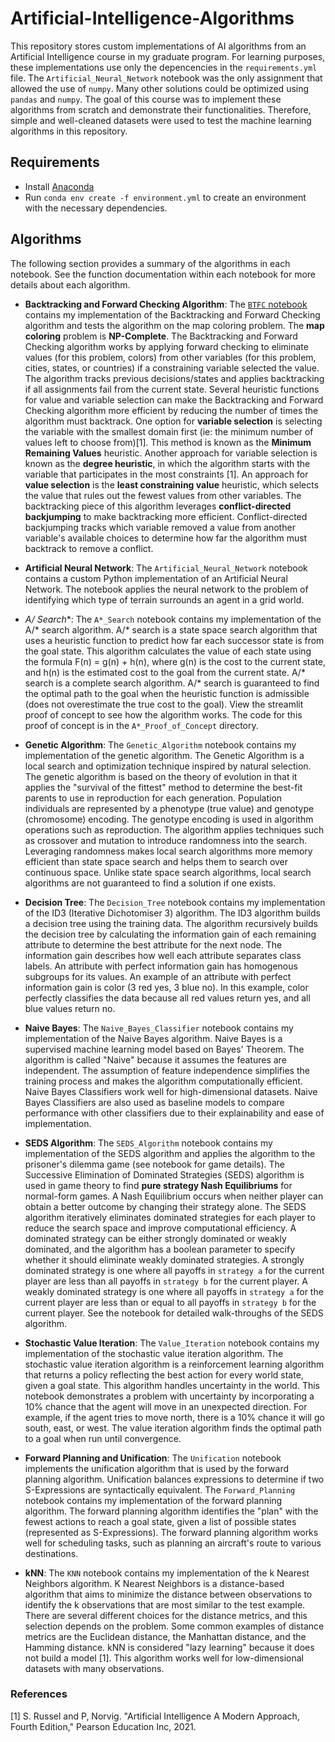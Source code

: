 # Artificial-Intelligence-Algorithms

This repository stores custom implementations of AI algorithms from an Artificial Intelligence course in my graduate program. For learning purposes, these implementations use only the depencencies in the `requirements.yml` file. The `Artificial_Neural_Network` notebook was the only assignment that allowed the use of `numpy`. Many other solutions could be optimized using `pandas` and `numpy`. The goal of this course was to implement these algorithms from scratch and demonstrate their functionalities. Therefore, simple and well-cleaned datasets were used to test the machine learning algorithms in this repository. 

## Requirements

- Install [Anaconda](https://www.anaconda.com/download)
- Run `conda env create -f environment.yml` to create an environment with the necessary dependencies. 


## Algorithms

The following section provides a summary of the algorithms in each notebook. See the function documentation within each notebook for more details about each algorithm.

- **Backtracking and Forward Checking Algorithm**: The [`BTFC` notebook](https://github.com/S-Spence/Artificial-Intelligence-Algorithms/blob/main/BTFC_Algorithm.ipynb) contains my implementation of the Backtracking and Forward Checking algorithm and tests the algorithm on the map coloring problem. The **map coloring** problem is **NP-Complete**. The Backtracking and Forward Checking algorithm works by applying forward checking to eliminate values (for this problem, colors) from other variables (for this problem, cities, states, or countries) if a constraining variable selected the value. The algorithm tracks previous decisions/states and applies backtracking if all assignments fail from the current state. Several heuristic functions for value and variable selection can make the Backtracking and Forward Checking algorithm more efficient by reducing the number of times the algorithm must backtrack. One option for **variable selection** is selecting the variable with the smallest domain first (ie: the minimum number of values left to choose from)[1]. This method is known as the **Minimum Remaining Values** heuristic. Another approach for variable selection is known as the **degree heuristic**, in which the algorithm starts with the variable that participates in the most constraints [1]. An approach for **value selection** is the **least constraining value** heuristic, which selects the value that rules out the fewest values from other variables. The backtracking piece of this algorithm leverages **conflict-directed backjumping** to make backtracking more efficient. Conflict-directed backjumping tracks which variable removed a value from another variable's available choices to determine how far the algorithm must backtrack to remove a conflict.

- **Artificial Neural Network**: The `Artificial_Neural_Network` notebook contains a custom Python implementation of an Artificial Neural Network. The notebook applies the neural network to the problem of identifying which type of terrain surrounds an agent in a grid world.

- **A/* Search**: The `A*_Search` notebook contains my implementation of the A/* search algorithm. A/* search is a state space search algorithm that uses a heuristic function to predict how far each successor state is from the goal state. This algorithm calculates the value of each state using the formula F(n) = g(n) + h(n), where g(n) is the cost to the current state, and h(n) is the estimated cost to the goal from the current state. A/* search is a complete search algorithm. A/* search is guaranteed to find the optimal path to the goal when the heuristic function is admissible (does not overestimate the true cost to the goal). View the streamlit proof of concept to see how the algorithm works. The code for this proof of concept is in the `A*_Proof_of_Concept` directory.

- **Genetic Algorithm**: The `Genetic_Algorithm` notebook contains my implementation of the genetic algorithm. The Genetic Algorithm is a local search and optimization technique inspired by natural selection. The genetic algorithm is based on the theory of evolution in that it applies the "survival of the fittest" method to determine the best-fit parents to use in reproduction for each generation. Population individuals are represented by a phenotype (true value) and genotype (chromosome) encoding. The genotype encoding is used in algorithm operations such as reproduction. The algorithm applies techniques such as crossover and mutation to introduce randomness into the search. Leveraging randomness makes local search algorithms more memory efficient than state space search and helps them to search over continuous space. Unlike state space search algorithms, local search algorithms are not guaranteed to find a solution if one exists.

- **Decision Tree**: The `Decision_Tree` notebook contains my implementation of the ID3 (Iterative Dichotomiser 3) algorithm. The ID3 algorithm builds a decision tree using the training data. The algorithm recursively builds the decision tree by calculating the information gain of each remaining attribute to determine the best attribute for the next node. The information gain describes how well each attribute separates class labels. An attribute with perfect information gain has homogenous subgroups for its values. An example of an attribute with perfect information gain is color (3 red yes, 3 blue no). In this example, color perfectly classifies the data because all red values return yes, and all blue values return no.

- **Naive Bayes**: The `Naive_Bayes_Classifier` notebook contains my implementation of the Naive Bayes algorithm. Naive Bayes is a supervised machine learning model based on Bayes' Theorem. The algorithm is called "Naive" because it assumes the features are independent. The assumption of feature independence simplifies the training process and makes the algorithm computationally efficient. Naive Bayes Classifiers work well for high-dimensional datasets. Naive Bayes Classifiers are also used as baseline models to compare performance with other classifiers due to their explainability and ease of implementation.

- **SEDS Algorithm**: The `SEDS_Algorithm` notebook contains my implementation of the SEDS algorithm and applies the algorithm to the prisoner's dilemma game (see notebook for game details). The Successive Elimination of Dominated Strategies (SEDS) algorithm is used in game theory to find **pure strategy Nash Equilibriums** for normal-form games. A Nash Equilibrium occurs when neither player can obtain a better outcome by changing their strategy alone. The SEDS algorithm iteratively eliminates dominated strategies for each player to reduce the search space and improve computational efficiency. A dominated strategy can be either strongly dominated or weakly dominated, and the algorithm has a boolean parameter to specify whether it should eliminate weakly dominated strategies. A strongly dominated strategy is one where all payoffs in `strategy a` for the current player are less than all payoffs in `strategy b` for the current player. A weakly dominated strategy is one where all payoffs in `strategy a` for the current player are less than or equal to all payoffs in `strategy b` for the current player. See the notebook for detailed walk-throughs of the SEDS algorithm.

- **Stochastic Value Iteration**: The `Value_Iteration` notebook contains my implementation of the stochastic value iteration algorithm. The stochastic value iteration algorithm is a reinforcement learning algorithm that returns a policy reflecting the best action for every world state, given a goal state. This algorithm handles uncertainty in the world. This notebook demonstrates a problem with uncertainty by incorporating a 10% chance that the agent will move in an unexpected direction. For example, if the agent tries to move north, there is a 10% chance it will go south, east, or west. The value iteration algorithm finds the optimal path to a goal when run until convergence.

- **Forward Planning and Unification**: The `Unification` notebook implements the unification algorithm that is used by the forward planning algorithm. Unification balances expressions to determine if two S-Expressions are syntactically equivalent. The `Forward_Planning` notebook contains my implementation of the forward planning algorithm. The forward planning algorithm identifies the "plan" with the fewest actions to reach a goal state, given a list of possible states (represented as S-Expressions). The forward planning algorithm works well for scheduling tasks, such as planning an aircraft's route to various destinations.

- **kNN**: The `KNN` notebook contains my implementation of the k Nearest Neighbors algorithm. K Nearest Neighbors is a distance-based algorithm that aims to minimize the distance between observations to identify the k observations that are most similar to the test example. There are several different choices for the distance metrics, and this selection depends on the problem. Some common examples of distance metrics are the Euclidean distance, the Manhattan distance, and the Hamming distance. kNN is considered "lazy learning" because it does not build a model [1]. This algorithm works well for low-dimensional datasets with many observations.



### References

[1] S. Russel and P, Norvig. "Artificial Intelligence A Modern Approach, Fourth Edition," Pearson Education Inc, 2021. 
